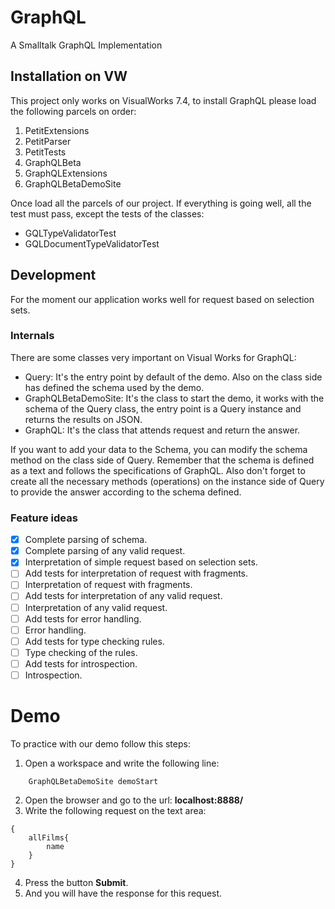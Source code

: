 # GraphQL
A Smalltalk GraphQL Implementation

## Installation on VW

This project only works on VisualWorks 7.4, to install GraphQL please load the following parcels on order:
1. PetitExtensions
2. PetitParser
3. PetitTests
4. GraphQLBeta
5. GraphQLExtensions
6. GraphQLBetaDemoSite

Once load all the parcels of our project. If everything is going well, all the test must pass, except the tests of the classes:
- GQLTypeValidatorTest
- GQLDocumentTypeValidatorTest

## Development
For the moment our application works well for request based on selection sets.

### Internals 
There are some classes very important on Visual Works for GraphQL:
- Query: It's the entry point by default of the demo. Also on the class side has defined the schema used by the demo.
- GraphQLBetaDemoSite: It's the class to start the demo, it works with the schema of the Query class, the entry point is a Query instance and returns the results on JSON.
- GraphQL: It's the class that attends request and return the answer.

If you want to add your data to the Schema, you can modify the schema method on the class side of Query. Remember that the schema is defined as a text and follows the specifications of GraphQL.
Also don't forget to create all the necessary methods (operations) on the instance side of Query to provide the answer according to the schema defined.

### Feature ideas
* [x] Complete parsing of schema.
* [x] Complete parsing of any valid request.
* [x] Interpretation of simple request based on selection sets.
* [ ] Add tests for interpretation of request with fragments.
* [ ] Interpretation of request with fragments.
* [ ] Add tests for interpretation of any valid request.
* [ ] Interpretation of any valid request.
* [ ] Add tests for error handling.
* [ ] Error handling.
* [ ] Add tests for type checking rules.
* [ ] Type checking of the rules.
* [ ] Add tests for introspection.
* [ ] Introspection.

# Demo
To practice with our demo follow this steps:
1. Open a workspace and write the following line:
```
    GraphQLBetaDemoSite demoStart
```
2. Open the browser and go to the url:
	**localhost:8888/**
3. Write the following request on the text area:
```
{
	allFilms{
		name	
	}
}
```
4. Press the button **Submit**.
5. And you will have the response for this request.
